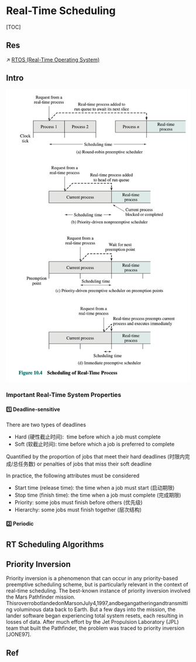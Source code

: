 # Real-Time Scheduling

[TOC]



## Res
↗ [RTOS (Real-Time Operating System)](../../../../../IoT/Embedded%20Systems/Embedded%20Operating%20Systems/🐎%20RTOS%20(Real-Time%20Operating%20System)/RTOS%20(Real-Time%20Operating%20System).md)



## Intro

![|500](../../../../../../Assets/Pics/Screenshot%202023-05-25%20at%202.14.38%20PM.png)

### Important Real-Time System Properties
#### 1️⃣ Deadline-sensitive
There are two types of deadlines
- Hard (硬性截止时间):  time before which a job must complete
- Soft (软截止时间): time before which a job is preferred to complete

Quantified by the proportion of jobs that meet their hard deadlines (时限内完成/总任务数) or penalties of jobs that miss their soft deadline


In practice, the following attributes must be considered
- Start time (release time): the time when a job must start (启动期限)
- Stop time (finish time): the time when a job must complete (完成期限)
- Priority: some jobs must finish before others (优先级)
- Hierarchy: some jobs must finish together (层次结构)


#### 2️⃣ Periodic



## RT Scheduling Algorithms


## Priority Inversion
Priority inversion is a phenomenon that can occur in any priority-based preemptive scheduling scheme, but is particularly relevant in the context of real-time scheduling. The best-known instance of priority inversion involved the Mars Pathfinder mission. ThisroverrobotlandedonMarsonJuly4,1997,andbegangatheringandtransmitting voluminous data back to Earth. But a few days into the mission, the lander software began experiencing total system resets, each resulting in losses of data. After much effort by the Jet Propulsion Laboratory (JPL) team that built the Pathfinder, the problem was traced to priority inversion [JONE97].




## Ref

